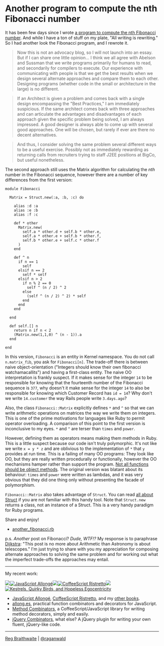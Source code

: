 Another program to compute the nth Fibonacci number
===

It has been few days since I wrote [a program to compute the nth Fibonacci number](http://github.com/raganwald/homoiconic/tree/master/2008-12-12/fibonacci.md#readme). And while I have a ton of stuff on my plate, "All writing is rewriting." So I had another look the Fibonacci program, and I rewrote it.

> Now this is not an advocacy blog, so I will not launch into an essay. But if I can share one little opinion... I think we all agree with Abelson and Sussman that we write programs primarily for humans to read, and secondarily for compilers to execute. Our experience with communicating with people is that we get the best results when we design several alternate approaches and compare them to each other. Designing programs (whether code in the small or architecture in the large) is no different.

> If an Architect is given a problem and comes back with a single design encompassing the "Best Practices," I am immediately suspicious. If the same architect comes back with three approaches and can articulate the advantages and disadvantages of each approach given the specific problem being solved, I am always impressed. A good designer is always able to come up with several good approaches. One will be chosen, but rarely if ever are there no decent alternatives.

> And thus, I consider solving the same problem several different ways to be a useful exercise. Possibly not as immediately rewarding as returning calls from recruiters trying to staff J2EE positions at BigCo, but useful nonetheless.

The second approach still uses the Matrix algorithm for calculating the _nth_ number in the Fibonacci sequence, however there are a number of key differences from the first version:

	module Fibonacci
  
	  Matrix = Struct.new(:a, :b, :c) do
    
	    alias :d :a
	    alias :e :b
	    alias :f :c
    
	    def * other
	      Matrix.new(
	        self.a * other.d + self.b * other.e, 
	        self.a * other.e + self.b * other.f,
	        self.b * other.e + self.c * other.f
	      )
	    end
    
	    def ^ n
	      if n == 1
	        self
	      elsif n == 2
	        self * self
	      elsif n > 2
	        if n % 2 == 0
	          self ^ (n / 2) ^ 2
	        else
	          (self ^ (n / 2) ^ 2) * self
	        end
	      end
	    end
    
	  end
  
	  def self.[] n
	    return n if n < 2
	    (Matrix.new(1,1,0) ^ (n - 1)).a
	  end
  
	end

In this version, `Fibonacci` is an entity in Kernel namespace. You do not call `n.matrix_fib`, you ask for `Fibonacci[n]`. The trade-off there is between naive object-orientation ("Integers should know their own fibonacci watchamacallits") and having a first-class entity. The naive OO interpretation is frankly suspect. If it makes sense for the integer `14` to be responsible for knowing that the fourteenth number of the Fibonacci sequence is `377`, why doesn't it make sense for the integer `14` to also be responsible for knowing which Customer Record has `id = 14`? Why don't we write `14.customer` the way Rails people write `3.days.ago`?

Also, the class `Fibonacci::Matrix` explicitly defines `*` and `^` so that we can write arithmetic operations on matrices the way we write them on integers. This is one of the prime motivations for languages like Ruby to permit operator overloading. A comparison of this point to the first version is inconclusive to my eyes. `*` and `^` are terser than `times` and `power`.

However, defining them as operators means making them methods in Ruby. This is a little suspect because our code isn't truly polymorphic. It's not like we write `x = y * z` and are oblivious to the implementation of `*` that `y` provides at run time. This is a failing of many OO programs: They look like OO, but they are really written procedurally or functionally, however the OO mechanisms hamper rather than support the program. [Not all functions should be object methods](http://weblog.raganwald.com/2007/10/too-much-of-good-thing-not-all.html "Too much of a good thing: not all functions should be object methods"). The original version was blatant about its behaviour: `times` and `power` were written as lambdas, and it was very obvious that they did one thing only without presenting the facade of polymorphism.

`Fibonacci::Matrix` also takes advantage of `Struct`. You can read [all about Struct](http://blog.grayproductions.net/articles/all_about_struct) if you are not familiar with this handy tool. Note that `Struct.new` returns a class, not an instance of a Struct. This is a very handy paradigm for Ruby programs.

Share and enjoy!

*	[another\_fibonacci.rb](http:another_fibonacci.rb)

p.s. *Another* post on Fibonacci? *Dude, WTF!?* My response is to paraphrase [Dijkstra](http://thinkexist.com/quotation/computer_science_is_no_more_about_computers_than/334131.html "Edsger Dijkstra quotes"): "This post is no more about Arithmetic than Astronomy is about telescopes." I'm just trying to share with you my appreciation for composing alternate approaches to solving the same problem and for working out what the imperfect trade-offs the approaches may entail.

---

My recent work:

![](http://i.minus.com/iL337yTdgFj7.png)[![JavaScript Allongé](http://i.minus.com/iW2E1A8M5UWe6.jpeg)](http://leanpub.com/javascript-allonge "JavaScript Allongé")![](http://i.minus.com/iL337yTdgFj7.png)[![CoffeeScript Ristretto](http://i.minus.com/iMmGxzIZkHSLD.jpeg)](http://leanpub.com/coffeescript-ristretto "CoffeeScript Ristretto")![](http://i.minus.com/iL337yTdgFj7.png)[![Kestrels, Quirky Birds, and Hopeless Egocentricity](http://i.minus.com/ibw1f1ARQ4bhi1.jpeg)](http://leanpub.com/combinators "Kestrels, Quirky Birds, and Hopeless Egocentricity")

* [JavaScript Allongé](http://leanpub.com/javascript-allonge), [CoffeeScript Ristretto](http://leanpub.com/coffeescript-ristretto), and my [other books](http://leanpub.com/u/raganwald).
* [allong.es](http://allong.es), practical function combinators and decorators for JavaScript.
* [Method Combinators](https://github.com/raganwald/method-combinators), a CoffeeScript/JavaScript library for writing method decorators, simply and easily.
* [jQuery Combinators](http://github.com/raganwald/jquery-combinators), what else? A jQuery plugin for writing your own fluent, jQuery-like code.  

---

[Reg Braithwaite](http://braythwayt.com) | [@raganwald](http://twitter.com/raganwald)
